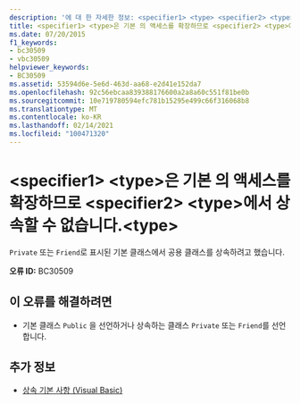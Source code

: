 ```yaml
---
description: '에 대 한 자세한 정보: <specifier1> <type> <specifier2> <type> 기본 액세스를 확장 하기 때문에에서 상속할 수 없습니다. <type>'
title: <specifier1> <type>은 기본 의 액세스를 확장하므로 <specifier2> <type>에서 상속할 수 없습니다.<type>
ms.date: 07/20/2015
f1_keywords:
- bc30509
- vbc30509
helpviewer_keywords:
- BC30509
ms.assetid: 53594d6e-5e6d-463d-aa68-e2d41e152da7
ms.openlocfilehash: 92c56ebcaa839388176600a2a8a60c551f81be0b
ms.sourcegitcommit: 10e719780594efc781b15295e499c66f316068b8
ms.translationtype: MT
ms.contentlocale: ko-KR
ms.lasthandoff: 02/14/2021
ms.locfileid: "100471320"
---
```

# <a name="specifier1-type-cannot-inherit-from-a-specifier2-type-because-it-expands-the-access-of-the-base-type"></a>\<specifier1> \<type>은 기본 의 액세스를 확장하므로 \<specifier2> \<type>에서 상속할 수 없습니다.\<type>

`Private` 또는 `Friend`로 표시된 기본 클래스에서 공용 클래스를 상속하려고 했습니다.  
  
 **오류 ID:** BC30509  
  
## <a name="to-correct-this-error"></a>이 오류를 해결하려면  
  
- 기본 클래스 `Public` 을 선언하거나 상속하는 클래스 `Private` 또는 `Friend`를 선언합니다.  
  
## <a name="see-also"></a>추가 정보

- [상속 기본 사항 (Visual Basic)](../programming-guide/language-features/objects-and-classes/inheritance-basics.md)
